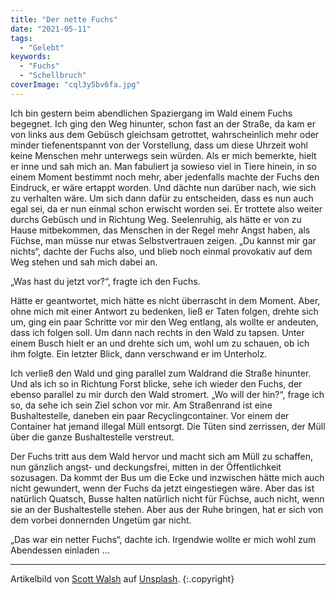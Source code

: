 ```yaml
---
title: "Der nette Fuchs"
date: "2021-05-11"
tags:
  - "Gelebt"
keywords:
  - "Fuchs"
  - "Schellbruch"
coverImage: "cql3y5bv6fa.jpg"
---
```


Ich bin gestern beim abendlichen Spaziergang im Wald einem Fuchs begegnet. Ich ging den Weg hinunter, schon fast an der Straße, da kam er von links aus dem Gebüsch gleichsam getrottet, wahrscheinlich mehr oder minder tiefenentspannt von der Vorstellung, dass um diese Uhrzeit wohl keine Menschen mehr unterwegs sein würden. Als er mich bemerkte, hielt er inne und sah mich an. Man fabuliert ja sowieso viel in Tiere hinein, in so einem Moment bestimmt noch mehr, aber jedenfalls machte der Fuchs den Eindruck, er wäre ertappt worden. Und dächte nun darüber nach, wie sich zu verhalten wäre. Um sich dann dafür zu entscheiden, dass es nun auch egal sei, da er nun einmal schon erwischt worden sei. Er trottete also weiter durchs Gebüsch und in Richtung Weg. Seelenruhig, als hätte er von zu Hause mitbekommen, das Menschen in der Regel mehr Angst haben, als Füchse, man müsse nur etwas Selbstvertrauen zeigen. „Du kannst mir gar nichts“, dachte der Fuchs also, und blieb noch einmal provokativ auf dem Weg stehen und sah mich dabei an.

„Was hast du jetzt vor?“, fragte ich den Fuchs.

Hätte er geantwortet, mich hätte es nicht überrascht in dem Moment. Aber, ohne mich mit einer Antwort zu bedenken, ließ er Taten folgen, drehte sich um, ging ein paar Schritte vor mir den Weg entlang, als wollte er andeuten, dass ich folgen soll. Um dann nach rechts in den Wald zu tapsen. Unter einem Busch hielt er an und drehte sich um, wohl um zu schauen, ob ich ihm folgte. Ein letzter Blick, dann verschwand er im Unterholz.

Ich verließ den Wald und ging parallel zum Waldrand die Straße hinunter. Und als ich so in Richtung Forst blicke, sehe ich wieder den Fuchs, der ebenso parallel zu mir durch den Wald stromert. „Wo will der hin?“, frage ich so, da sehe ich sein Ziel schon vor mir. Am Straßenrand ist eine Bushaltestelle, daneben ein paar Recyclingcontainer. Vor einem der Container hat jemand illegal Müll entsorgt. Die Tüten sind zerrissen, der Müll über die ganze Bushaltestelle verstreut.

Der Fuchs tritt aus dem Wald hervor und macht sich am Müll zu schaffen, nun gänzlich angst- und deckungsfrei, mitten in der Öffentlichkeit sozusagen. Da kommt der Bus um die Ecke und inzwischen hätte mich auch nicht gewundert, wenn der Fuchs da jetzt eingestiegen wäre. Aber das ist natürlich Quatsch, Busse halten natürlich nicht für Füchse, auch nicht, wenn sie an der Bushaltestelle stehen. Aber aus der Ruhe bringen, hat er sich von dem vorbei donnernden Ungetüm gar nicht.

„Das war ein netter Fuchs“, dachte ich. Irgendwie wollte er mich wohl zum Abendessen einladen …

* * *

Artikelbild von [Scott Walsh](https://unsplash.com/@outsighted?utm_source=unsplash&utm_medium=referral&utm_content=creditCopyText) auf [Unsplash](https://unsplash.com/s/photos/fox?utm_source=unsplash&utm_medium=referral&utm_content=creditCopyText). {:.copyright}
